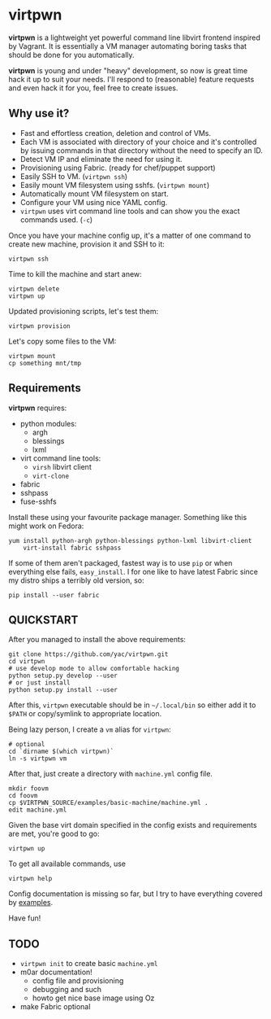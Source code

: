 # virtpwn

**virtpwn** is a lightweight yet powerful command line libvirt frontend
inspired by Vagrant. It is essentially a VM manager automating boring tasks
that should be done for you automatically.

**virtpwn** is young and under "heavy" development, so now is great time hack
it up to suit your needs. I'll respond to (reasonable) feature requests and
even hack it for you, feel free to create issues.


## Why use it?

 * Fast and effortless creation, deletion and control of VMs.
 * Each VM is associated with directory of your choice and it's controlled by
   issuing commands in that directory without the need to specify an ID.
 * Detect VM IP and eliminate the need for using it.
 * Provisioning using Fabric. (ready for chef/puppet support)
 * Easily SSH to VM. (`virtpwn ssh`)
 * Easily mount VM filesystem using sshfs. (`virtpwn mount`)
 * Automatically mount VM filesystem on start.
 * Configure your VM using nice YAML config. 
 * `virtpwn` uses virt command line tools and can show you the exact commands
   used. (`-c`)
 
Once you have your machine config up, it's a matter of one command to create
new machine, provision it and SSH to it:

    virtpwn ssh

Time to kill the machine and start anew:

    virtpwn delete
    virtpwn up

Updated provisioning scripts, let's test them:

    virtpwn provision

Let's copy some files to the VM:

    virtpwn mount
    cp something mnt/tmp

## Requirements

**virtpwn** requires:

 * python modules:
    * argh
    * blessings
    * lxml
 * virt command line tools:
    * `virsh` libvirt client
    * `virt-clone` 
 * fabric
 * sshpass
 * fuse-sshfs


Install these using your favourite package manager. Something like this might
work on Fedora:

    yum install python-argh python-blessings python-lxml libvirt-client
        virt-install fabric sshpass

If some of them aren't packaged, fastest way is to use `pip` or when
everything else fails, `easy_install`. I for one like to have latest Fabric
since my distro ships a terribly old version, so:

    pip install --user fabric

## QUICKSTART

After you managed to install the above requirements:

    git clone https://github.com/yac/virtpwn.git
    cd virtpwn
    # use develop mode to allow comfortable hacking
    python setup.py develop --user
    # or just install
    python setup.py install --user

After this, `virtpwn` executable should be in `~/.local/bin` so either add it
to `$PATH` or copy/symlink to appropriate location.

Being lazy person, I create a `vm` alias for `virtpwn`:

    # optional
    cd `dirname $(which virtpwn)`
    ln -s virtpwn vm

After that, just create a directory with `machine.yml` config file.

    mkdir foovm
    cd foovm
    cp $VIRTPWN_SOURCE/examples/basic-machine/machine.yml .
    edit machine.yml

Given the base virt domain specified in the config exists and requirements are
met, you're good to go:

    virtpwn up
 
To get all available commands, use

    virtpwn help

Config documentation is missing so far, but I try to have everything covered
by [examples](examples/).

Have fun!


## TODO

 * `virtpwn init` to create basic `machine.yml`
 * m0ar documentation!
    * config file and provisioning
    * debugging and such
    * howto get nice base image using Oz
 * make Fabric optional
